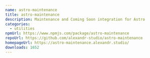 ```yaml
---
name: astro-maintenance
title: astro-maintenance
description: Maintenance and Coming Soon integration for Astro
categories:
  - utilities
npmUrl: https://www.npmjs.com/package/astro-maintenance
repoUrl: https://github.com/alexandr-studio/astro-maintenance
homepageUrl: https://astro-maintenance.alexandr.studio/
downloads: 1652
---
```

